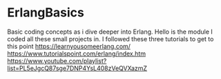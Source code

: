 # ErlangBasics
Basic coding concepts as i dive deeper into Erlang.
Hello is the module I coded all these small projects in.
I followed these three tutorials to get to this point
https://learnyousomeerlang.com/
https://www.tutorialspoint.com/erlang/index.htm
https://www.youtube.com/playlist?list=PL5eJgcQ87sge7DNP4YsL408zVeQVXazmZ
